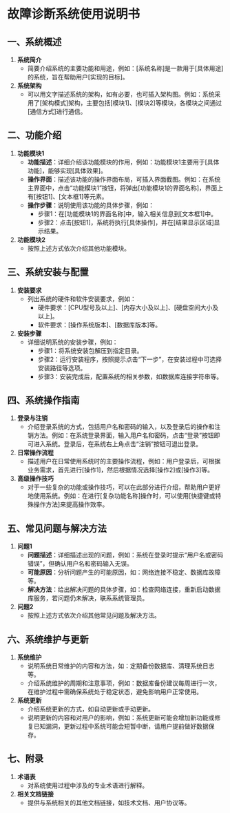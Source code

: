 # 故障诊断系统使用说明书

## 一、系统概述
1. **系统简介**
   - 简要介绍系统的主要功能和用途，例如：[系统名称]是一款用于[具体用途]的系统，旨在帮助用户[实现的目标]。
2. **系统架构**
   - 可以用文字描述系统的架构，如有必要，也可插入架构图。例如：系统采用了[架构模式]架构，主要包括[模块1]、[模块2]等模块，各模块之间通过[通信方式]进行通信。

## 二、功能介绍
1. **功能模块1**
   - **功能描述**：详细介绍该功能模块的作用，例如：功能模块1主要用于[具体功能]，能够实现[具体效果]。
   - **操作界面**：描述该功能的操作界面布局，可插入界面截图。例如：在系统主界面中，点击“功能模块1”按钮，将弹出[功能模块1的界面名称]，界面上有[按钮1]、[文本框1]等元素。
   - **操作步骤**：说明使用该功能的具体步骤，例如：
     - 步骤1：在[功能模块1的界面名称]中，输入相关信息到[文本框1]中。
     - 步骤2：点击[按钮1]，系统将执行[具体操作]，并在[结果显示区域]显示结果。
2. **功能模块2**
   - 按照上述方式依次介绍其他功能模块。

## 三、系统安装与配置
1. **安装要求**
   - 列出系统的硬件和软件安装要求，例如：
     - 硬件要求：[CPU型号及以上]、[内存大小及以上]、[硬盘空间大小及以上]。
     - 软件要求：[操作系统版本]、[数据库版本]等。
2. **安装步骤**
   - 详细说明系统的安装步骤，例如：
     - 步骤1：将系统安装包解压到指定目录。
     - 步骤2：运行安装程序，按照提示点击“下一步”，在安装过程中可选择安装路径等选项。
     - 步骤3：安装完成后，配置系统的相关参数，如数据库连接字符串等。

## 四、系统操作指南
1. **登录与注销**
   - 介绍登录系统的方式，包括用户名和密码的输入，以及登录后的操作和注销方法。例如：在系统登录界面，输入用户名和密码，点击“登录”按钮即可进入系统。登录后，在系统右上角点击“注销”按钮可退出登录。
2. **日常操作流程**
   - 描述用户在日常使用系统时的主要操作流程，例如：用户登录后，可根据业务需求，首先进行[操作1]，然后根据情况选择[操作2]或[操作3]等。
3. **高级操作技巧**
   - 对于一些复杂的功能或操作技巧，可以在此部分进行介绍，帮助用户更好地使用系统。例如：在进行[复杂功能名称]操作时，可以使用[快捷键或特殊操作方法]来提高操作效率。

## 五、常见问题与解决方法
1. **问题1**
   - **问题描述**：详细描述出现的问题，例如：系统在登录时提示“用户名或密码错误”，但确认用户名和密码输入无误。
   - **可能原因**：分析问题产生的可能原因，如：网络连接不稳定、数据库故障等。
   - **解决方法**：给出解决问题的具体步骤，如：检查网络连接，重新启动数据库服务，若问题仍未解决，联系系统管理员。
2. **问题2**
   - 按照上述方式依次介绍其他常见问题及解决方法。

## 六、系统维护与更新
1. **系统维护**
   - 说明系统日常维护的内容和方法，如：定期备份数据库、清理系统日志等。
   - 介绍系统维护的周期和注意事项，例如：数据库备份建议每周进行一次，在维护过程中需确保系统处于稳定状态，避免影响用户正常使用。
2. **系统更新**
   - 介绍系统更新的方式，如自动更新或手动更新。
   - 说明更新的内容和对用户的影响，例如：系统更新可能会增加新功能或修复已知漏洞，更新过程中系统可能会短暂中断，请用户提前做好数据保存。

## 七、附录
1. **术语表**
   - 对系统使用过程中涉及的专业术语进行解释。
2. **相关文档链接**
   - 提供与系统相关的其他文档链接，如技术文档、用户协议等。